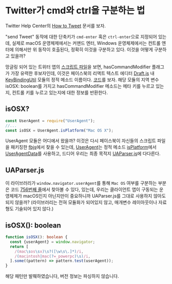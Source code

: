 # Twitter가 cmd와 ctrl을 구분하는 법

Twitter Help Center의 [How to Tweet](https://help.twitter.com/en/using-twitter/how-to-tweet) 문서를 보자.

"send Tweet" 동작에 대한 단축키가 `cmd-enter` 혹은 `ctrl-enter`으로 지정되어 있는데, 실제로 macOS 운영체제에서는 커맨드 엔터, Windows 운영체제에서는 컨트롤 엔터에 의해서만 위 동작이 호출된다, 정확히 이것을 구분하고 있다. 이것을 어떻게 구분하고 있을까?

망글링 되어 있는 트위터 앱의 [스크립트 파일](https://abs.twimg.com/responsive-web/client-web/shared~bundle.RichTextCompose~bundle.DMRichTextCompose~ondemand.RichText.da96bfd5.js)을 보면, hasCommandModifier 플래그가 가장 유력한 후보자인데, 이것은 페이스북의 리액트 텍스트 에디터 [Draft.js](https://draftjs.org/) 내 [KeyBindingUtil](https://draftjs.org/docs/api-reference-key-binding-util/) 모듈의 정적 메소드 이름이다. [코드](https://github.com/facebook/draft-js/blob/master/src/component/utils/KeyBindingUtil.js#L38)를 보자. 해당 모듈의 지역 변수 isOSX: boolean를 가지고 hasCommandModifier 메소드는 메타 키를 누르고 있는지, 컨트롤 키를 누르고 있는지에 대한 정보를 반환한다.

## isOSX?

```javascript
const UserAgent = require("UserAgent");
//...
const isOSX = UserAgent.isPlatform("Mac OS X");
```

UserAgent 모듈은 어디에서 왔을까? 이것은 다시 페이스북이 자신들의 스크립트 파일을 패키징한 [fbjs](https://github.com/facebook/fbjs)에서 찾을 수 있는데, [UserAgent](https://github.com/facebook/fbjs/blob/master/packages/fbjs/src/useragent/UserAgent.js)는 정적 메소드 [isPlatform](https://github.com/facebook/fbjs/blob/master/packages/fbjs/src/useragent/UserAgent.js#L230)에서 [UserAgentData](https://github.com/facebook/fbjs/blob/master/packages/fbjs/src/__forks__/UserAgentData.js)를 사용하고, 드디어 우리는 최종 목적지 [UAParser.js](https://github.com/faisalman/ua-parser-js)에 다다른다.

## UAParser.js

이 라이브러리가 `window.navigator.userAgent`를 통해 `Mac OS` 여부를 구분하는 부분은 코드 [756번째 줄](https://github.com/faisalman/ua-parser-js/blob/master/src/ua-parser.js#L756)에서 찾아볼 수 있다, 있는데, 우리는 클라이언트 앱이 구동되는 운영체제가 macOS인지 아닌지만이 중요하니까 UAParser.js를 그대로 사용하지 않아도 되지 않을까? (라이브러리는 전혀 모듈화가 되어있지 않고, 매개변수 레이아웃이나 자료형도 기술되어 있지 않다.)

## isOSX(): boolean

```typescript
function isOSX(): boolean {
  const {userAgent} = window.navigator;
  return [
    /(mac\sos\sx)\s?([\w\s\.]*)/i,
    /(macintosh|mac(?=_powerpc)\s)/i,
  ].some((pattern) => pattern.test(userAgent));
}
```

해당 패턴만 발췌하였습니다, 버전 정보는 파싱하지 않습니다.
